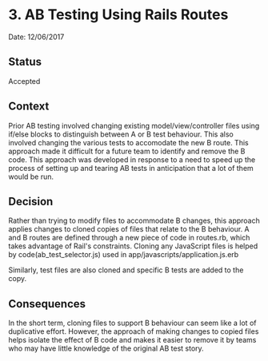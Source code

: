 # 3. AB Testing Using Rails Routes

Date: 12/06/2017

## Status

Accepted

## Context

Prior AB testing involved changing existing model/view/controller files using if/else blocks to distinguish between A or
 B test behaviour. This also involved changing the various tests to accomodate the new B route. This approach made it 
 difficult for a future team to identify and remove the B code. This approach was developed in response to a need to 
 speed up the process of setting up and tearing AB tests in anticipation that a lot of them would be run.

## Decision
Rather than trying to modify files to accommodate B changes, this approach applies changes to cloned copies of files
 that relate to the B behaviour.  A and B routes are defined through a new piece of code in routes.rb, which takes 
 advantage of Rail's constraints.  Cloning any JavaScript files is helped by code(ab_test_selector.js) used in 
 app/javascripts/application.js.erb
 
 Similarly, test files are also cloned and specific B tests are added to the copy.  

## Consequences
In the short term, cloning files to support B behaviour can seem like a lot of duplicative effort.  However, the 
approach of making changes to copied files helps isolate the effect of B code and makes it easier to remove it by
teams who may have little knowledge of the original AB test story.